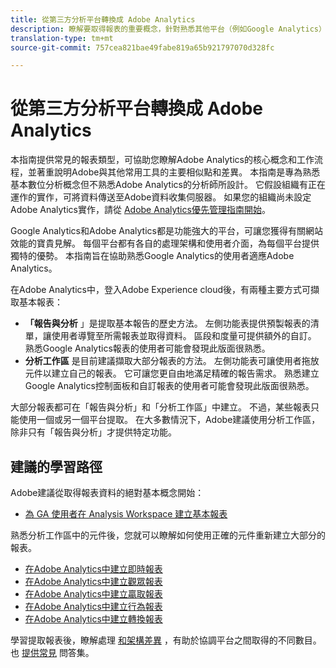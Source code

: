 ```yaml
---
title: 從第三方分析平台轉換成 Adobe Analytics
description: 瞭解要取得報表的重要概念，針對熟悉其他平台（例如Google Analytics）的使用者。
translation-type: tm+mt
source-git-commit: 757cea821bae49fabe819a65b921797070d328fc

---
```



# 從第三方分析平台轉換成 Adobe Analytics

本指南提供常見的報表類型，可協助您瞭解Adobe Analytics的核心概念和工作流程，並著重說明Adobe與其他常用工具的主要相似點和差異。 本指南是專為熟悉基本數位分析概念但不熟悉Adobe Analytics的分析師所設計。 它假設組織有正在運作的實作，可將資料傳送至Adobe資料收集伺服器。 如果您的組織尚未設定Adobe Analytics實作，請從 [Adobe Analytics優先管理指南開始](/help/admin/admin-console/first-admin-guide.md)。

Google Analytics和Adobe Analytics都是功能強大的平台，可讓您獲得有關網站效能的寶貴見解。 每個平台都有各自的處理架構和使用者介面，為每個平台提供獨特的優勢。 本指南旨在協助熟悉Google Analytics的使用者適應Adobe Analytics。

在Adobe Analytics中，登入Adobe Experience cloud後，有兩種主要方式可擷取基本報表：

* **「報告與分析** 」是提取基本報告的歷史方法。 左側功能表提供預製報表的清單，讓使用者導覽至所需報表並取得資料。 區段和度量可提供額外的自訂。 熟悉Google Analytics報表的使用者可能會發現此版面很熟悉。
* **分析工作區** 是目前建議擷取大部分報表的方法。 左側功能表可讓使用者拖放元件以建立自己的報表。 它可讓您更自由地滿足精確的報告需求。 熟悉建立Google Analytics控制面板和自訂報表的使用者可能會發現此版面很熟悉。

大部分報表都可在「報告與分析」和「分析工作區」中建立。 不過，某些報表只能使用一個或另一個平台提取。 在大多數情況下，Adobe建議使用分析工作區，除非只有「報告與分析」才提供特定功能。

## 建議的學習路徑

Adobe建議從取得報表資料的絕對基本概念開始：

* [為 GA 使用者在 Analysis Workspace 建立基本報表](reports/create-report.md)

熟悉分析工作區中的元件後，您就可以瞭解如何使用正確的元件重新建立大部分的報表。

* [在Adobe Analytics中建立即時報表](reports/realtime-reports.md)
* [在Adobe Analytics中建立觀眾報表](reports/audience-reports.md)
* [在Adobe Analytics中建立贏取報表](reports/acquisition-reports.md)
* [在Adobe Analytics中建立行為報表](reports/behavior-reports.md)
* [在Adobe Analytics中建立轉換報表](reports/conversions-reports.md)

學習提取報表後，瞭解處理 [和架構差異](processing-differences.md) ，有助於協調平台之間取得的不同數目。 也 [提供常見](faq.md) 問答集。
